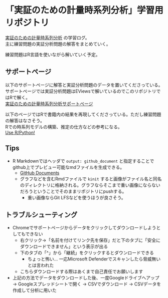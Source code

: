 # 「実証のための計量時系列分析」学習用リポジトリ
[実証のための計量時系列分析](https://www.amazon.co.jp/dp/4641165483/ "Enders_book") の学習ログ。  
主に練習問題の実証分析問題の解答をまとめていく。  

練習問題はR言語を使いながら解いていく予定。  


## サポートページ
以下のサポートページに解答と実証分析問題のデータを置いてくださっている。  
サポートページでは実証分析問題はEViewsで解いているのでこのリポジトリではRで解く。  
[実証のための計量時系列分析サポートページ](https://www.fbc.keio.ac.jp/~tyabu/enders/ "Enders_support")

以下のページではRで書籍内の結果を再現してくださっている。ただし練習問題の解答はなさそう。  
Rでの時系列モデルの構築、推定の仕方などの参考になる。  
[Use R/Python!](https://sites.google.com/view/davidgabauer/use-rpython "use_r_python")


## Tips
- R Markdownではヘッダで `output: github_document` と指定することでgithub上でプレビュー可能なmdファイルを生成できる。
  - [GitHub Documents](https://rmarkdown.rstudio.com/github_document_format.html "rmd_github")
  - グラフなどを含むRmdファイルで `kinit` すると画像がファイル名と同名のディレクトリに格納される。グラフならそこまで重い画像にならないだろうということでそのままリポジトリにpushする。
    - 重い画像ならGit LFSなどを使うほうが良さそう。


## トラブルシューティング
- Chromeでサポートページからデータをクリックしてダウンロードしようとしてもできない
  - 右クリック→「名前を付けてリンク先を保存」だと下のタブに「安全にダウンロードできません」という表示が出る
  - 下のタブの「^」から「継続」をクリックするとダウンロードできる
    - ちょっと怖い... 一応Microsoft Defenderでスキャンしたら脅威無いとは言われた
  - こちらダウンロードする際はあくまで自己責任でお願いします
- 上記の方法でデータをダウンロードした後、一度Googleドライブへアップ → Googleスプレッドシートで開く → CSVでダウンロード → CSVデータを作成して分析に用いた

